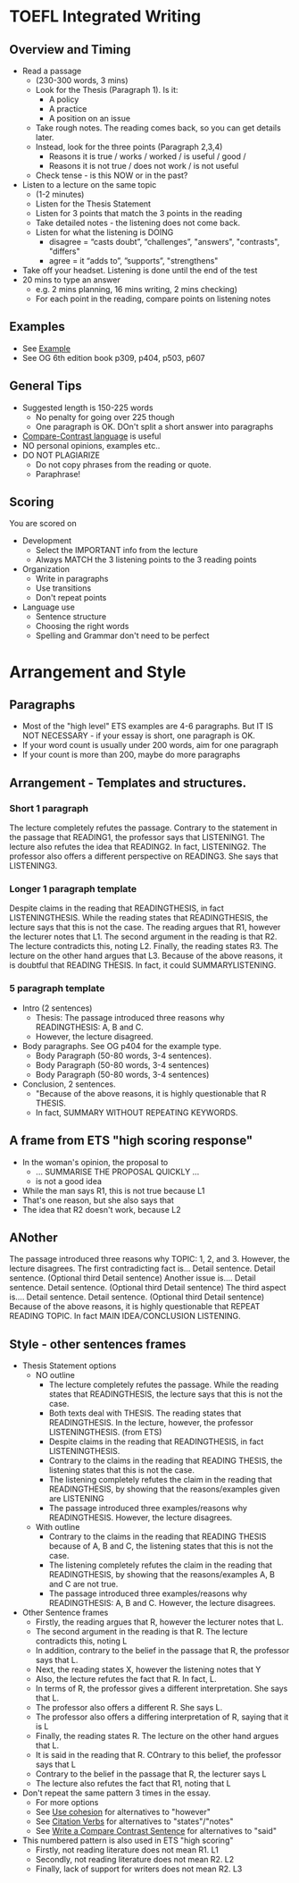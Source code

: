 # TOEFL Integrated Writing

## Overview and Timing
* Read a passage 
	* (230-300 words, 3 mins)   
	* Look for the Thesis (Paragraph 1). Is it:
		* A policy
		* A practice
		* A position on an issue
	* Take rough notes. The reading comes back, so you can get details later. 
	* Instead, look for the three points (Paragraph 2,3,4) 
		* Reasons it is true / works / worked / is useful / good / 
		* Reasons it is not true / does not work / is not useful
	* Check tense - is this NOW or in the past?
* Listen to a lecture on the same topic 
	* (1-2 minutes)  
	* Listen for the Thesis Statement
	* Listen for 3 points that match the 3 points in the reading  
	* Take detailed notes - the listening does not come back. 
	* Listen for what the listening is DOING
		* disagree =  “casts doubt”, “challenges”, "answers", "contrasts", "differs"
		* agree = it “adds to”, ”supports”, "strengthens" 
* Take off your headset. Listening is done until the end of the test
* 20 mins to type an answer 
	* e.g. 2 mins planning, 16 mins writing, 2 mins checking)
	* For each point in the reading, compare points on listening notes


## Examples
* See [Example](Examples-TOEFLIntegratedEssay)
* See OG 6th edition book p309, p404, p503, p607

## General Tips

* Suggested length is 150-225 words
	* No penalty for going over 225 though
	* One paragraph is OK. DOn't split a short answer into paragraphs
* [Compare-Contrast language](Style-WriteACompareContrastSentence) is useful 
* NO personal opinions, examples etc..
* DO NOT PLAGIARIZE
	*  Do not copy phrases from the reading or quote. 
	*  Paraphrase! 


## Scoring

You are scored on

* Development 
	*  Select the IMPORTANT info from the lecture  
	*  Always MATCH the 3 listening points to the 3 reading points 
* Organization
	*  Write in paragraphs 
	*  Use transitions 
	*  Don't repeat points 
* Language use 
	*  Sentence structure   
	*  Choosing the right words
	*  Spelling and Grammar don't need to be perfect 


# Arrangement and Style

## Paragraphs

* Most of the "high level" ETS examples are 4-6 paragraphs. But IT IS NOT NECESSARY - if your essay is short, one paragraph is OK. 
* If your word count is usually under 200 words, aim for one paragraph 
* If your count is more than 200, maybe do more paragraphs
 


## Arrangement - Templates and structures.  
### Short 1 paragraph

The lecture completely refutes the passage. Contrary to the statement in the passage that READING1, the professor says that LISTENING1. The lecture also refutes the idea that READING2. In fact, LISTENING2. The professor also offers a different perspective on READING3. She says that LISTENING3.

### Longer 1 paragraph template

Despite claims in the reading that READINGTHESIS, in fact LISTENINGTHESIS. While the reading states that READINGTHESIS, the lecture says that this is not the case. The reading argues that R1, however the lecturer notes that L1. The second argument in the reading is that R2. The lecture contradicts this, noting L2. Finally, the reading states R3. The lecture on the other hand argues that L3. Because of the above reasons, it is doubtful that READING THESIS. In fact, it could  SUMMARYLISTENING.

### 5 paragraph template 

*  Intro (2 sentences)
	*  Thesis: The passage introduced three reasons why READINGTHESIS: A, B and C. 
	* However, the lecture disagreed. 
* Body paragraphs. See OG p404 for the example type. 
	*  Body Paragraph (50-80 words, 3-4 sentences). 
	*  Body Paragraph (50-80 words, 3-4 sentences)
	*  Body Paragraph (50-80 words, 3-4 sentences)
*  Conclusion, 2 sentences. 
	* "Because of the above reasons, it is highly questionable that R THESIS.
	* In fact, SUMMARY WITHOUT REPEATING KEYWORDS.

## A frame from ETS "high scoring response"
* In the woman's  opinion, the proposal to          
	* ... SUMMARISE THE PROPOSAL QUICKLY ...
    * is not a good idea 
* While the man says R1, this is not true because L1 
* That's one reason, but she also says that 
* The idea that R2 doesn't work, because L2
    
## ANother
The passage introduced three reasons why TOPIC: 1, 2, and 3. However, the lecture disagrees.
The first contradicting fact is... 	Detail sentence. Detail sentence. (Optional third Detail sentence) 
Another issue is…. 			Detail sentence. Detail sentence. (Optional third Detail sentence) 
The third aspect is…. 			Detail sentence. Detail sentence. (Optional third Detail sentence) 
Because of the above reasons, it is highly questionable that REPEAT READING TOPIC. In fact MAIN IDEA/CONCLUSION LISTENING.


## Style - other sentences frames

* Thesis Statement options
	* NO outline
		* The lecture completely refutes the passage. While the reading states that READINGTHESIS, the lecture says that this is not the case.
		* Both texts deal with THESIS. The reading states that READINGTHESIS. In the lecture, however, the professor LISTENINGTHESIS. (from ETS)
		* Despite claims in the reading that READINGTHESIS, in fact LISTENINGTHESIS.
		* Contrary to the claims in the reading that READING THESIS, the listening states that this is not the case. 
		* The listening completely refutes the claim in the reading that READINGTHESIS, by showing that the reasons/examples given are LISTENING
		* The passage introduced three examples/reasons why READINGTHESIS. However, the lecture disagrees.
	* With outline  
		* Contrary to the claims in the reading that READING THESIS because of A, B and C, the listening states that this is not the case. 
		* The listening completely refutes the claim in the reading that READINGTHESIS, by showing that the reasons/examples A, B and C are not true. 
		* The passage introduced three examples/reasons why READINGTHESIS: A, B and C. However, the lecture disagrees.
* Other Sentence frames
	* Firstly, the reading argues that R, however the lecturer notes that L. 
	* The second argument in the reading is that R. The lecture contradicts this, noting L
	* In addition, contrary to the belief in the passage that R, the professor says that L.
	* Next, the reading states X, however the listening notes that Y
	* Also, the lecture refutes the fact that R. In fact, L.
	* In terms of R, the professor gives a different interpretation. She says that L.
	* The professor also offers a different R. She says L.
	* The professor also offers a differing interpretation of R, saying that it is L
	* Finally, the reading states R. The lecture on the other hand argues that L. 
	* It is said in the reading that R. COntrary to this belief, the professor says that L
	* Contrary to the belief in the passage that R, the lecturer says L
	* The lecture also refutes the fact that R1, noting that L
* Don't repeat the same pattern 3 times in the essay. 
	* For more options
	* See [Use cohesion](Style-UseCohesion) for alternatives to "however"
	* See [Citation Verbs](Invention-CitationVerbs) for alternatives to "states"/"notes"
	* See [Write a Compare Contrast Sentence](Style-WriteACompareContrastSentence) for alternatives to "said"
* This numbered pattern is also used in ETS "high scoring"
	* Firstly, not reading literature does not mean R1. L1
	* Secondly, not reading literature does not mean R2. L2
	* Finally, lack of support for writers does not mean R2. L3








